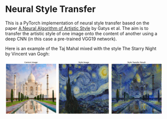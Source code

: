 # Neural Style Transfer 

This is a PyTorch implementation of neural style transfer based on the paper [A Neural Algorithm of Artistic Style](https://arxiv.org/pdf/1508.06576) by Gatys et al. 
The aim is to transfer the artistic style of one image onto the content of another using a deep CNN (in this case a pre-trained VGG19 network).

Here is an example of the Taj Mahal mixed with the style The Starry Night by Vincent van Gogh:

![](./images/comparison.png)
